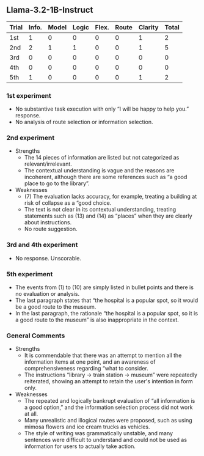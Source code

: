 ## Llama-3.2-1B-Instruct

| Trial | Info. | Model | Logic | Flex. | Route | Clarity | Total |
| --- | --- | --- | --- | --- | --- | --- | --- |
| 1st | 1 | 0 | 0 | 0 | 0 | 1 | 2 |
| 2nd | 2 | 1 | 1 | 0 | 0 | 1 | 5 |
| 3rd | 0 | 0 | 0 | 0 | 0 | 0 | 0 |
| 4th | 0 | 0 | 0 | 0 | 0 | 0 | 0 |
| 5th | 1 | 0 | 0 | 0 | 0 | 1 | 2 |

### 1st experiment

- No substantive task execution with only “I will be happy to help you.” response.
- No analysis of route selection or information selection.

### 2nd experiment

- Strengths
    - The 14 pieces of information are listed but not categorized as relevant/irrelevant.
    - The contextual understanding is vague and the reasons are incoherent, although there are some references such as “a good place to go to the library”.
- Weaknesses
    - (7) The evaluation lacks accuracy, for example, treating a building at risk of collapse as a “good choice.
    - The text is not clear in its contextual understanding, treating statements such as (13) and (14) as “places” when they are clearly about instructions.
    - No route suggestion.

### 3rd and 4th experiment

- No response. Unscorable.

### 5th experiment

- The events from (1) to (10) are simply listed in bullet points and there is no evaluation or analysis.
- The last paragraph states that “the hospital is a popular spot, so it would be a good route to the museum.
- In the last paragraph, the rationale “the hospital is a popular spot, so it is a good route to the museum” is also inappropriate in the context.

### General Comments

- Strengths
    - It is commendable that there was an attempt to mention all the information items at one point, and an awareness of comprehensiveness regarding “what to consider.
    - The instructions “library -> train station -> museum” were repeatedly reiterated, showing an attempt to retain the user's intention in form only.
- Weaknesses
    - The repeated and logically bankrupt evaluation of “all information is a good option,” and the information selection process did not work at all.
    - Many unrealistic and illogical routes were proposed, such as using mimosa flowers and ice cream trucks as vehicles.
    - The style of writing was grammatically unstable, and many sentences were difficult to understand and could not be used as information for users to actually take action.